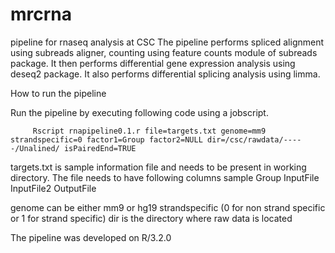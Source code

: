 # mrcrna
pipeline for rnaseq analysis at CSC
The pipeline performs spliced alignment using subreads aligner, counting using feature counts module of subreads package.
It then performs differential gene expression analysis using deseq2 package. It also performs differential splicing analysis using limma.

How to run the pipeline

Run the pipeline by executing following code using a jobscript.
         
         Rscript rnapipeline0.1.r file=targets.txt genome=mm9 strandspecific=0 factor1=Group factor2=NULL dir=/csc/rawdata/-----/Unalined/ isPairedEnd=TRUE


targets.txt is  sample information file and needs to be present in working directory.
The file needs to have following columns
sample  Group   InputFile       InputFile2      OutputFile


genome can be either mm9 or hg19
strandspecific (0 for non strand specific or 1 for strand specific)
dir is the directory where raw data is located 

The pipeline was developed on  R/3.2.0

